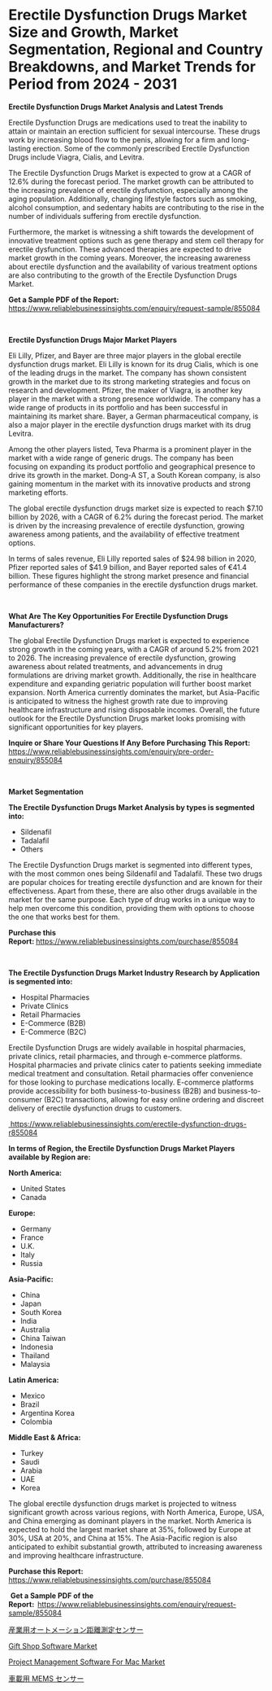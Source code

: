 <p><h1>Erectile Dysfunction Drugs Market Size and Growth, Market Segmentation, Regional and Country Breakdowns, and Market Trends for Period from 2024 -  2031</h1></p><p><strong>Erectile Dysfunction Drugs Market Analysis and Latest Trends</strong></p>
<p><p>Erectile Dysfunction Drugs are medications used to treat the inability to attain or maintain an erection sufficient for sexual intercourse. These drugs work by increasing blood flow to the penis, allowing for a firm and long-lasting erection. Some of the commonly prescribed Erectile Dysfunction Drugs include Viagra, Cialis, and Levitra.</p><p>The Erectile Dysfunction Drugs Market is expected to grow at a CAGR of 12.6% during the forecast period. The market growth can be attributed to the increasing prevalence of erectile dysfunction, especially among the aging population. Additionally, changing lifestyle factors such as smoking, alcohol consumption, and sedentary habits are contributing to the rise in the number of individuals suffering from erectile dysfunction.</p><p>Furthermore, the market is witnessing a shift towards the development of innovative treatment options such as gene therapy and stem cell therapy for erectile dysfunction. These advanced therapies are expected to drive market growth in the coming years. Moreover, the increasing awareness about erectile dysfunction and the availability of various treatment options are also contributing to the growth of the Erectile Dysfunction Drugs Market.</p></p>
<p><strong>Get a Sample PDF of the Report:&nbsp;</strong> <a href="https://www.reliablebusinessinsights.com/enquiry/request-sample/855084">https://www.reliablebusinessinsights.com/enquiry/request-sample/855084</a></p>
<p>&nbsp;</p>
<p><strong>Erectile Dysfunction Drugs Major Market Players</strong></p>
<p><p>Eli Lilly, Pfizer, and Bayer are three major players in the global erectile dysfunction drugs market. Eli Lilly is known for its drug Cialis, which is one of the leading drugs in the market. The company has shown consistent growth in the market due to its strong marketing strategies and focus on research and development. Pfizer, the maker of Viagra, is another key player in the market with a strong presence worldwide. The company has a wide range of products in its portfolio and has been successful in maintaining its market share. Bayer, a German pharmaceutical company, is also a major player in the erectile dysfunction drugs market with its drug Levitra.</p><p>Among the other players listed, Teva Pharma is a prominent player in the market with a wide range of generic drugs. The company has been focusing on expanding its product portfolio and geographical presence to drive its growth in the market. Dong-A ST, a South Korean company, is also gaining momentum in the market with its innovative products and strong marketing efforts.</p><p>The global erectile dysfunction drugs market size is expected to reach $7.10 billion by 2026, with a CAGR of 6.2% during the forecast period. The market is driven by the increasing prevalence of erectile dysfunction, growing awareness among patients, and the availability of effective treatment options.</p><p>In terms of sales revenue, Eli Lilly reported sales of $24.98 billion in 2020, Pfizer reported sales of $41.9 billion, and Bayer reported sales of €41.4 billion. These figures highlight the strong market presence and financial performance of these companies in the erectile dysfunction drugs market.</p></p>
<p>&nbsp;</p>
<p><strong>What Are The Key Opportunities For Erectile Dysfunction Drugs Manufacturers?</strong></p>
<p><p>The global Erectile Dysfunction Drugs market is expected to experience strong growth in the coming years, with a CAGR of around 5.2% from 2021 to 2026. The increasing prevalence of erectile dysfunction, growing awareness about related treatments, and advancements in drug formulations are driving market growth. Additionally, the rise in healthcare expenditure and expanding geriatric population will further boost market expansion. North America currently dominates the market, but Asia-Pacific is anticipated to witness the highest growth rate due to improving healthcare infrastructure and rising disposable incomes. Overall, the future outlook for the Erectile Dysfunction Drugs market looks promising with significant opportunities for key players.</p></p>
<p><strong>Inquire or Share Your Questions If Any Before Purchasing This Report:</strong> <a href="https://www.reliablebusinessinsights.com/enquiry/pre-order-enquiry/855084">https://www.reliablebusinessinsights.com/enquiry/pre-order-enquiry/855084</a></p>
<p>&nbsp;</p>
<p><strong>Market Segmentation</strong></p>
<p><strong>The Erectile Dysfunction Drugs Market Analysis by types is segmented into:</strong></p>
<p><ul><li>Sildenafil</li><li>Tadalafil</li><li>Others</li></ul></p>
<p><p>The Erectile Dysfunction Drugs market is segmented into different types, with the most common ones being Sildenafil and Tadalafil. These two drugs are popular choices for treating erectile dysfunction and are known for their effectiveness. Apart from these, there are also other drugs available in the market for the same purpose. Each type of drug works in a unique way to help men overcome this condition, providing them with options to choose the one that works best for them.</p></p>
<p><strong>Purchase this Report:&nbsp;</strong><a href="https://www.reliablebusinessinsights.com/purchase/855084">https://www.reliablebusinessinsights.com/purchase/855084</a></p>
<p>&nbsp;</p>
<p><strong>The Erectile Dysfunction Drugs Market Industry Research by Application is segmented into:</strong></p>
<p><ul><li>Hospital Pharmacies</li><li>Private Clinics</li><li>Retail Pharmacies</li><li>E-Commerce (B2B)</li><li>E-Commerce (B2C)</li></ul></p>
<p><p>Erectile Dysfunction Drugs are widely available in hospital pharmacies, private clinics, retail pharmacies, and through e-commerce platforms. Hospital pharmacies and private clinics cater to patients seeking immediate medical treatment and consultation. Retail pharmacies offer convenience for those looking to purchase medications locally. E-commerce platforms provide accessibility for both business-to-business (B2B) and business-to-consumer (B2C) transactions, allowing for easy online ordering and discreet delivery of erectile dysfunction drugs to customers.</p></p>
<p><a href="https://www.reliablebusinessinsights.com/erectile-dysfunction-drugs-r855084">&nbsp;https://www.reliablebusinessinsights.com/erectile-dysfunction-drugs-r855084</a></p>
<p><strong>In terms of Region, the Erectile Dysfunction Drugs Market Players available by Region are:</strong></p>
<p>
    <p> <strong> North America: </strong>
        <ul>
            <li>United States</li>
            <li>Canada</li>
        </ul>
        </p> 
    <p> <strong> Europe: </strong>
        <ul>
            <li>Germany</li>
            <li>France</li>
            <li>U.K.</li>
            <li>Italy</li>
            <li>Russia</li>
        </ul>
        </p> 
    <p> <strong> Asia-Pacific: </strong>
        <ul>
            <li>China</li>
            <li>Japan</li>
            <li>South Korea</li>
            <li>India</li>
            <li>Australia</li>
            <li>China Taiwan</li>
            <li>Indonesia</li>
            <li>Thailand</li>
            <li>Malaysia</li>
        </ul>
        </p> 
    <p> <strong> Latin America: </strong>
        <ul>
            <li>Mexico</li>
            <li>Brazil</li>
            <li>Argentina Korea</li>
            <li>Colombia</li>
        </ul>
        </p> 
    <p> <strong> Middle East & Africa: </strong>
        <ul>
            <li>Turkey</li>
            <li>Saudi</li>
            <li>Arabia</li>
            <li>UAE</li>
            <li>Korea</li>
        </ul>
    </p>
    </p>
<p><p>The global erectile dysfunction drugs market is projected to witness significant growth across various regions, with North America, Europe, USA, and China emerging as dominant players in the market. North America is expected to hold the largest market share at 35%, followed by Europe at 30%, USA at 20%, and China at 15%. The Asia-Pacific region is also anticipated to exhibit substantial growth, attributed to increasing awareness and improving healthcare infrastructure.</p></p>
<p><strong>Purchase this Report: </strong><a href="https://www.reliablebusinessinsights.com/purchase/855084">https://www.reliablebusinessinsights.com/purchase/855084</a></p>
<p>&nbsp;<strong>Get a Sample PDF of the Report:&nbsp;&nbsp;</strong><a href="https://www.reliablebusinessinsights.com/enquiry/request-sample/855084">https://www.reliablebusinessinsights.com/enquiry/request-sample/855084</a></p>
<p><strong></strong></p>
<p><p><a href="https://github.com/reliezer65/Market-Research-Report-List-2/blob/main/5243151177772.md">産業用オートメーション距離測定センサー</a></p><p><a href="https://github.com/alexxisgm/Market-Research-Report-List-1/blob/main/gift-shop-software-market.md">Gift Shop Software Market</a></p><p><a href="https://github.com/HenrietteMills1/Market-Research-Report-List-1/blob/main/project-management-software-for-mac-market.md">Project Management Software For Mac Market</a></p><p><a href="https://github.com/tanyaali3/Market-Research-Report-List-2/blob/main/4362125177773.md">車載用 MEMS センサー</a></p></p>